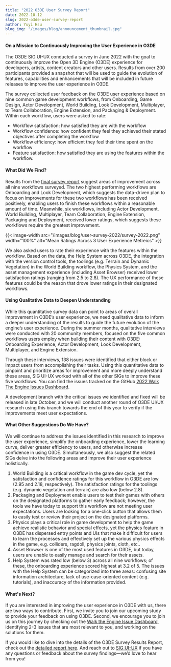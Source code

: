 ```yaml
---
title: "2022 O3DE User Survey Report" 
date: 2022-10-12
slug: 2022-o3de-user-survey-report
author: Yuyi Hsu
blog_img: "/images/blog/announcement_thumbnail.jpg"
---
```

#### On a Mission to Continuously Improving the User Experience in O3DE

The O3DE SIG UI-UX conducted a survey in June 2022 with the goal to continuously improve the Open 3D Engine (O3DE) experience for developers, artists, content creators and other users. Results from over 200 participants provided a snapshot that will be used to guide the evolution of features, capabilities and enhancements that will be included in future releases to improve the user experience in O3DE. 

The survey collected user feedback on the O3DE user experience based on nine common game development workflows, from Onboarding, Game Design, Actor Development, World Building, Look Development, Multiplayer, to Team Collaboration, Engine Extension, and Packaging & Deployment. Within each workflow, users were asked to rate:

- Workflow satisfaction: how satisfied they are with the workflow
- Workflow confidence: how confident they feel they achieved their stated objectives after completing the workflow
- Workflow efficiency: how efficient they feel their time spent on the workflow
- Feature satisfaction: how satisfied they are using the features within the workflow.

#### What Did We Find?

Results from the [final survey report](https://github.com/o3de/sig-ui-ux/blob/main/user-research/2022%20Q2%20O3DE%20User%20Experience%20Survey.md) suggest areas of improvement across all nine workflows surveyed. The two highest performing workflows are Onboarding and Look Development, which suggests the data-driven plan to focus on improvements for these two workflows has been received positively, enabling users to finish these workflows within a reasonable amount of time. Meanwhile, six workflows, including Actor Development, World Building, Multiplayer, Team Collaboration, Engine Extension, Packaging and Deployment, received lower ratings, which suggests these workflows require the greatest improvement.

{{< image-width src="/images/blog/user-survey-2022/survey-2022.png" width="100%" alt="Mean Ratings Across 3 User Experience Metreics" >}}

We also asked users to rate their experience with the features within the workflow. Based on the data, the Help System across O3DE, the integration with the version control tools, the toolings (e.g. Terrain and Dynamic Vegetation) in the World Building workflow, the Physics System, and the asset management experience (including Asset Browser) received lower satisfaction ratings (ranging from 2.5 to 2.8). The UX performance of these features could be the reason that drove lower ratings in their designated workflows.

#### Using Qualitative Data to Deepen Understanding

While this quantitative survey data can point to areas of overall improvement in O3DE’s user experience, we need qualitative data to inform a deeper understanding of the results to guide the future evolution of the engine’s user experience. During the summer months, qualitative interviews were conducted with 20 community members, focused on the five common workflows users employ when building their content with O3DE: Onboarding Experience, Actor Development, Look Development, Multiplayer, and Engine Extension.

Through these interviews, 138  issues were identified that either block or impact users from accomplishing their tasks. Using this quantitative data to pinpoint and prioritize areas for improvement  and more deeply understand these areas, SIG UI-UX worked with all of the other SIGs to improve these five workflows. You can find the issues tracked on the GitHub [2022 Walk The Engine Issues Dashboard](https://github.com/o3de/o3de/projects/15).

A development branch with the critical issues we identified and fixed will be released in late October, and we will conduct another round of O3DE UI/UX research using this branch towards the end of this year to verify if the improvements meet user expectations.

#### What Other Suggestions Do We Have?

We will continue to address the issues identified in this research to improve the user experience, simplify the onboarding experience, lower the learning curve, deliver greater efficiency to users, and otherwise increase confidence in using O3DE. Simultaneously, we also suggest the related SIGs delve into the following areas and improve their user experience holistically.

1. World Building is a critical workflow in the game dev cycle, yet the satisfaction and confidence ratings for this workflow in O3DE are low (2.95 and 2.18, respectively). The satisfaction ratings for the toolings (e.g. dynamic vegetation and terrain) are also low (below 2.8). 
2. Packaging and Deployment enable users to test their games with others on the designated platforms to gather early feedback; however, the tools we have today to support this workflow are not meeting user expectations. Users are looking for a one-click button that allows them to easily test or review their project on the designated platforms.
3. Physics plays a critical role in game development to help the game achieve realistic behavior and special effects, yet the physics feature in O3DE has dispersed entry points and UIs that make it difficult for users to learn the processes and effectively set up the various physics effects in the game, e.g. colliders, ragdoll, physics joints, cloth, etc..
4. Asset Browser is one of the most used features in O3DE, but today, users are unable to easily manage and search for their assets. 
5. Help System was rated low (below 3) across all nine workflows; of these, the onboarding experience scored highest at 3.2 of 5. The issues with the Help System can be categorized into three areas: confusing site information architecture, lack of use-case-oriented content (e.g. tutorials), and inaccuracy of the information provided.

#### What's Next?

If you are interested in improving the user experience in O3DE with us, there are two ways to contribute. First, we invite you to join our upcoming study to provide your feedback on using O3DE. Second, we encourage you to join us on this journey by checking out the [Walk the Engine Issue Dashboard](https://github.com/o3de/o3de/projects/15), identifying 2-3 issues that are most relevant to you, and working on the solutions for them.

If you would like to dive into the details of the O3DE Survey Results Report, check out the [detailed report here](https://github.com/o3de/sig-ui-ux/blob/main/user-research/2022%20Q2%20O3DE%20User%20Experience%20Survey.md). And reach out to [SIG UI-UX](https://github.com/o3de/sig-ui-ux) if you have any questions or feedback about the survey findings—we’d love to hear from you!